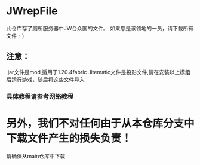 # JWrepFile
此仓库存了厕所服务器中JW合众国的文件。
如果您是该领地的一员，请下载所有文件
;-)

## 注意：

.jar文件是mod,适用于1.20.4fabric
.litematic文件是投影文件,请在安装以上模组后运行游戏，随后将这些文件导入

### 具体教程请参考网络教程
# 另外，我们不对任何由于从本仓库分支中下载文件产生的损失负责！
请确保从main仓库中下载
